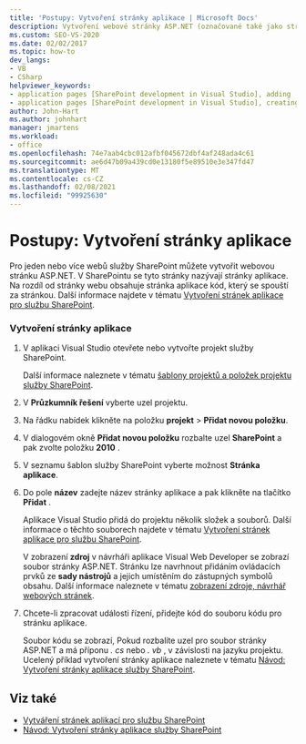 ```yaml
---
title: 'Postupy: Vytvoření stránky aplikace | Microsoft Docs'
description: Vytvoření webové stránky ASP.NET (označované také jako stránka aplikace) v aplikaci Visual Studio pro jeden nebo více webů SharePointu.
ms.custom: SEO-VS-2020
ms.date: 02/02/2017
ms.topic: how-to
dev_langs:
- VB
- CSharp
helpviewer_keywords:
- application pages [SharePoint development in Visual Studio], adding
- application pages [SharePoint development in Visual Studio], creating
author: John-Hart
ms.author: johnhart
manager: jmartens
ms.workload:
- office
ms.openlocfilehash: 74e7aab4cbc012afbf045672dbf4af248ada4c61
ms.sourcegitcommit: ae6d47b09a439cd0e13180f5e89510e3e347fd47
ms.translationtype: MT
ms.contentlocale: cs-CZ
ms.lasthandoff: 02/08/2021
ms.locfileid: "99925630"
---
```

# <a name="how-to-create-an-application-page"></a>Postupy: Vytvoření stránky aplikace
  Pro jeden nebo více webů služby SharePoint můžete vytvořit webovou stránku ASP.NET. V SharePointu se tyto stránky nazývají stránky aplikace. Na rozdíl od stránky webu obsahuje stránka aplikace kód, který se spouští za stránkou. Další informace najdete v tématu [Vytvoření stránek aplikace pro službu SharePoint](../sharepoint/creating-application-pages-for-sharepoint.md).

### <a name="to-create-an-application-page"></a>Vytvoření stránky aplikace

1. V aplikaci Visual Studio otevřete nebo vytvořte projekt služby SharePoint.

     Další informace naleznete v tématu [šablony projektů a položek projektu služby SharePoint](../sharepoint/sharepoint-project-and-project-item-templates.md).

2. V **Průzkumník řešení** vyberte uzel projektu.

3. Na řádku nabídek klikněte na položku **projekt**  >  **Přidat novou položku**.

4. V dialogovém okně **Přidat novou položku** rozbalte uzel **SharePoint** a pak zvolte položku **2010** .

5. V seznamu šablon služby SharePoint vyberte možnost **Stránka aplikace**.

6. Do pole **název** zadejte název stránky aplikace a pak klikněte na tlačítko **Přidat** .

     Aplikace Visual Studio přidá do projektu několik složek a souborů. Další informace o těchto souborech najdete v tématu [Vytvoření stránek aplikace pro službu SharePoint](../sharepoint/creating-application-pages-for-sharepoint.md).

     V zobrazení **zdroj** v návrháři aplikace Visual Web Developer se zobrazí soubor stránky ASP.NET. Stránku lze navrhnout přidáním ovládacích prvků ze **sady nástrojů** a jejich umístěním do zástupných symbolů obsahu. Další informace naleznete v tématu [zobrazení zdroje, návrhář webových stránek](/previous-versions/aspnet/ms178154\(v\=vs.100\)).

7. Chcete-li zpracovat události řízení, přidejte kód do souboru kódu pro stránku aplikace.

     Soubor kódu se zobrazí, Pokud rozbalíte uzel pro soubor stránky ASP.NET a má příponu *. cs* nebo *. vb* , v závislosti na jazyku projektu. Ucelený příklad vytvoření stránky aplikace naleznete v tématu [Návod: Vytvoření stránky aplikace služby SharePoint](../sharepoint/walkthrough-creating-a-sharepoint-application-page.md).

## <a name="see-also"></a>Viz také
- [Vytváření stránek aplikací pro službu SharePoint](../sharepoint/creating-application-pages-for-sharepoint.md)
- [Návod: Vytvoření stránky aplikace služby SharePoint](../sharepoint/walkthrough-creating-a-sharepoint-application-page.md)
